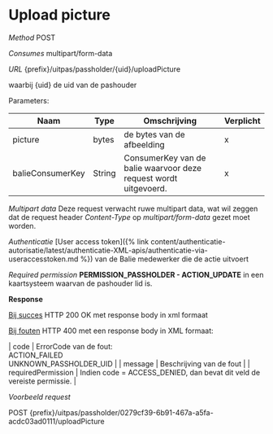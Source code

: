 ---
---

# Upload picture

_Method_
POST

_Consumes_
multipart/form-data

_URL_
{prefix}/uitpas/passholder/{uid}/uploadPicture

waarbij {uid} de uid van de pashouder

Parameters:

| **Naam** | **Type** | **Omschrijving** | **Verplicht** |
| --- | --- | --- | --- |
| picture | bytes | de bytes van de afbeelding | x |
| balieConsumerKey | String | ConsumerKey van de balie waarvoor deze request wordt uitgevoerd. | x |

_Multipart data_
Deze request verwacht ruwe multipart data, wat wil zeggen dat de request header _Content-Type_ op _multipart/form-data_ gezet moet worden.

_Authenticatie_
[User access token]({% link content/authenticatie-autorisatie/latest/authenticatie-XML-apis/authenticatie-via-useraccesstoken.md %}) van de Balie medewerker die de actie uitvoert

_Required permission_
**PERMISSION_PASSHOLDER - ACTION_UPDATE** in een kaartsysteem waarvan de pashouder lid is.

**Response**

<u>Bij succes</u>
HTTP 200 OK met response body in xml formaat

<u>Bij fouten</u>
HTTP 400 met een response body in XML formaat:

| code | ErrorCode van de fout:<br>ACTION_FAILED<br>UNKNOWN_PASSHOLDER_UID |
| message | Beschrijving van de fout |
| requiredPermission | Indien code = ACCESS_DENIED, dan bevat dit veld de vereiste permissie. |

_Voorbeeld request_

POST {prefix}/uitpas/passholder/0279cf39-6b91-467a-a5fa-acdc03ad0111/uploadPicture
